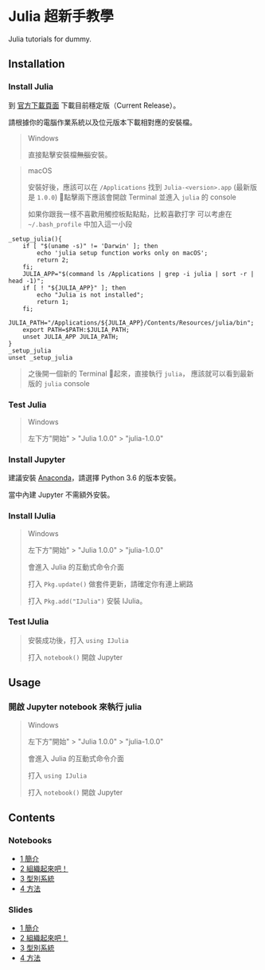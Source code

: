 # Julia 超新手教學
Julia tutorials for dummy.

## Installation

### Install Julia

到 [官方下載頁面](https://julialang.org/downloads/) 下載目前穩定版（Current Release）。

請根據你的電腦作業系統以及位元版本下載相對應的安裝檔。

> Windows
>
> 直接點擊安裝檔~~無腦~~安裝。

> macOS
>
> 安裝好後，應該可以在 `/Applications` 找到 `Julia-<version>.app` (最新版是 `1.0.0`)
> 點擊兩下應該會開啟 Terminal 並進入 `julia` 的 console
>
> 如果你跟我一樣不喜歡用觸控板點點點，比較喜歡打字
> 可以考慮在 `~/.bash_profile` 中加入這一小段
```{bash}
_setup_julia(){
    if [ "$(uname -s)" != 'Darwin' ]; then
        echo 'julia setup function works only on macOS';
        return 2;
    fi; 
    JULIA_APP="$(command ls /Applications | grep -i julia | sort -r | head -1)";
    if [ ! "${JULIA_APP}" ]; then
        echo "Julia is not installed";
        return 1;
    fi; 
    JULIA_PATH="/Applications/${JULIA_APP}/Contents/Resources/julia/bin";
    export PATH=$PATH:$JULIA_PATH;
    unset JULIA_APP JULIA_PATH;
}
_setup_julia
unset _setup_julia
```
> 之後開一個新的 Terminal 起來，直接執行 `julia`，
> 應該就可以看到最新版的 `julia` console


### Test Julia

> Windows
>
> 左下方"開始" > "Julia 1.0.0" > "julia-1.0.0"

### Install Jupyter

建議安裝 [Anaconda](https://www.anaconda.com/download/)，請選擇 Python 3.6 的版本安裝。

當中內建 Jupyter 不需額外安裝。

### Install IJulia

> Windows
>
> 左下方"開始" > "Julia 1.0.0" > "julia-1.0.0"
>
> 會進入 Julia 的互動式命令介面
>
> 打入 `Pkg.update()` 做套件更新，請確定你有連上網路
>
> 打入 `Pkg.add("IJulia")` 安裝 IJulia。

### Test IJulia

> 安裝成功後，打入 `using IJulia`
>
> 打入 `notebook()` 開啟 Jupyter

## Usage

### 開啟 Jupyter notebook 來執行 julia

> Windows
>
> 左下方"開始" > "Julia 1.0.0" > "julia-1.0.0"
>
> 會進入 Julia 的互動式命令介面
>
> 打入 `using IJulia`
>
> 打入 `notebook()` 開啟 Jupyter

## Contents

### Notebooks

* [1 簡介](/notebook/1_introduction.ipynb)
* [2 組織起來吧！](/notebook/2_organize_it.ipynb)
* [3 型別系統](/notebook/3_types.ipynb)
* [4 方法](/notebook/4_methods.ipynb)

### Slides

* [1 簡介](/slides/1_introduction.slides.pdf)
* [2 組織起來吧！](/slides/2_organize_it.slides.pdf)
* [3 型別系統](/slides/3_types.slides.pdf)
* [4 方法](/notebook/4_methods.slides.pdf)
